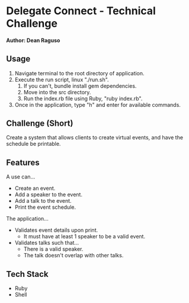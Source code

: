 # Delegate Connect - Technical Challenge
#### Author: Dean Raguso  

## Usage
1. Navigate terminal to the root directory of application.
2. Execute the run script, linux "./run.sh".
   1. If you can't, bundle install gem dependencies.
   2. Move into the src directory.
   3. Run the index.rb file using Ruby, "ruby index.rb".
3. Once in the application, type "h" and enter for available commands.
## Challenge (Short)
Create a system that allows clients to create virtual events, and have the schedule be printable.

## Features
A use can...
- Create an event.
- Add a speaker to the event.
- Add a talk to the event.
- Print the event schedule.

The application...
- Validates event details upon print.
  - It must have at least 1 speaker to be a valid event.
- Validates talks such that...
  - There is a valid speaker.
  - The talk doesn't overlap with other talks.

## Tech Stack
- Ruby
- Shell